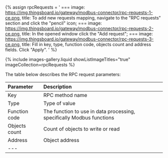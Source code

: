 {% assign rpcRequests = '
    ===
        image: https://img.thingsboard.io/gateway/modbus-connector/rpc-requests-1-ce.png,
        title: To add new requests mapping, navigate to the "RPC requests" section and click the "pencil" icon;
    ===
        image: https://img.thingsboard.io/gateway/modbus-connector/rpc-requests-2-ce.png,
        title: In the opened window click the "Add request";
    ===
        image: https://img.thingsboard.io/gateway/modbus-connector/rpc-requests-3-ce.png,
        title: Fill in key, type, function code, objects count and address fields. Click "Apply".
'
%}

{% include images-gallery.liquid showListImageTitles="true" imageCollection=rpcRequests %}

The table below describes the RPC request parameters:

| **Parameter** | **Description**                                                       |
|:--------------|:----------------------------------------------------------------------
| Key           | RPC method name                                                       |
| Type          | Type of value                                                         | 
| Function code | The function to use in data processing, specifically Modbus functions |
| Objects count | Count of objects to write or read                                     | 
| Address       | Object address                                                        |
| ---           
